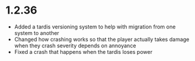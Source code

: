 # 1.2.36
- Added a tardis versioning system to help with migration from one system to another
- Changed how crashing works so that the player actually takes damage when they crash severity depends on annoyance
- Fixed a crash that happens when the tardis loses power